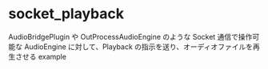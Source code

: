 # socket_playback

AudioBridgePlugin や OutProcessAudioEngine のような Socket 通信で操作可能な AudioEngine に対して、Playback の指示を送り、オーディオファイルを再生させる example
